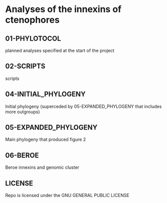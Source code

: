 # Analyses of the innexins of ctenophores

## 01-PHYLOTOCOL
planned analyses specified at the start of the project

## 02-SCRIPTS
scripts

## 04-INITIAL_PHYLOGENY
Initial phylogeny (superceded by 05-EXPANDED_PHYLOGENY that includes more outgroups)

## 05-EXPANDED_PHYLOGENY
Main phylogeny that produced figure 2

## 06-BEROE
Beroe innexins and genomic cluster

## LICENSE
Repo is licensed under the GNU GENERAL PUBLIC LICENSE

